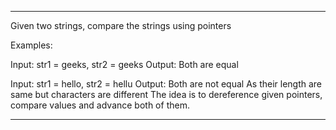 ---------------------------------------------------------------------------------------------------

Given two strings, compare the strings using pointers 

Examples:

Input: str1 = geeks, str2 = geeks
Output: Both are equal

Input: str1 = hello, str2 = hellu
Output: Both are not equal
As their length are same but characters are different
The idea is to dereference given pointers, compare values and advance both of them. 

---------------------------------------------------------------------------------------------------